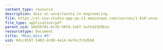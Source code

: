 ```yaml
---
content_type: resource
description: Quiz on uncertainty in engineering.
file: https://ol-ocw-studio-app-qa.s3.amazonaws.com/courses/1-010-uncertainty-in-engineering-fall-2008/94cc85975403dc084a146af4c7c5d59d_mini_quiz_3.pdf
file_type: application/pdf
parent_uid: 6dd5bf01-6cfb-58fd-3a5f-5a7e1d329b1e
resourcetype: Document
title: 'Mini-Quiz #3'
uid: 94cc8597-5403-dc08-4a14-6af4c7c5d59d
---
```

